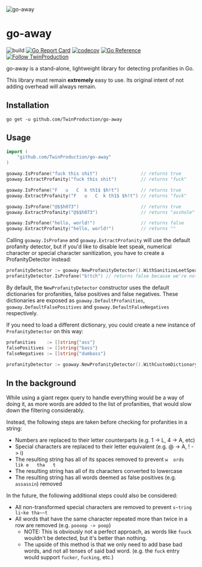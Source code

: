 ![go-away](/.github/assets/go-away.png)

# go-away
![build](https://github.com/TwinProduction/go-away/workflows/build/badge.svg)
[![Go Report Card](https://goreportcard.com/badge/github.com/TwinProduction/go-away)](https://goreportcard.com/report/github.com/TwinProduction/go-away)
[![codecov](https://codecov.io/gh/TwinProduction/go-away/branch/master/graph/badge.svg)](https://codecov.io/gh/TwinProduction/go-away)
[![Go Reference](https://pkg.go.dev/badge/github.com/TwinProduction/go-away.svg)](https://pkg.go.dev/github.com/TwinProduction/go-away)
[![Follow TwinProduction](https://img.shields.io/github/followers/TwinProduction?label=Follow&style=social)](https://github.com/TwinProduction)

go-away is a stand-alone, lightweight library for detecting profanities in Go.

This library must remain **extremely** easy to use. Its original intent of not adding overhead will always remain.


## Installation
```
go get -u github.com/TwinProduction/go-away
```


## Usage
```go
import (
	"github.com/TwinProduction/go-away"
)

goaway.IsProfane("fuck this shit")                // returns true
goaway.ExtractProfanity("fuck this shit")         // returns "fuck"

goaway.IsProfane("F   u   C  k th1$ $h!t")        // returns true
goaway.ExtractProfanity("F   u   C  k th1$ $h!t") // returns "fuck"

goaway.IsProfane("@$$h073")                       // returns true
goaway.ExtractProfanity("@$$h073")                // returns "asshole"

goaway.IsProfane("hello, world!")                 // returns false
goaway.ExtractProfanity("hello, world!")          // returns ""
```

Calling `goaway.IsProfane` and `goaway.ExtractProfanity` will use the default profanity detector, but if you'd like to 
disable leet speak, numerical character or special character sanitization, you have to create a ProfanityDetector instead:

```go
profanityDetector := goaway.NewProfanityDetector().WithSanitizeLeetSpeak(false).WithSanitizeSpecialCharacters(false).WithSanitizeAccents(false)
profanityDetector.IsProfane("b!tch") // returns false because we're not sanitizing special characters
```

By default, the `NewProfanityDetector` constructor uses the default dictionaries for profanities, false positives and false negatives.
These dictionaries are exposed as `goaway.DefaultProfanities`, `goaway.DefaultFalsePositives` and `goaway.DefaultFalseNegatives` respectively.

If you need to load a different dictionary, you could create a new instance of `ProfanityDetector` on this way:
```go
profanities    := []string{"ass"}
falsePositives := []string{"bass"}
falseNegatives := []string{"dumbass"}

profanityDetector := goaway.NewProfanityDetector().WithCustomDictionary(profanities, falsePositives, falseNegatives)
```


## In the background
While using a giant regex query to handle everything would be a way of doing it, as more words 
are added to the list of profanities, that would slow down the filtering considerably.

Instead, the following steps are taken before checking for profanities in a string:

- Numbers are replaced to their letter counterparts (e.g. 1 -> L, 4 -> A, etc)
- Special characters are replaced to their letter equivalent (e.g. @ -> A, ! -> i)
- The resulting string has all of its spaces removed to prevent `w  ords  lik e   tha   t`
- The resulting string has all of its characters converted to lowercase
- The resulting string has all words deemed as false positives (e.g. `assassin`) removed

In the future, the following additional steps could also be considered:
- All non-transformed special characters are removed to prevent `s~tring li~ke tha~~t`
- All words that have the same character repeated more than twice in a row are removed (e.g. `poooop -> poop`)
  - NOTE: This is obviously not a perfect approach, as words like `fuuck` wouldn't be detected, but it's better than nothing.
  - The upside of this method is that we only need to add base bad words, and not all tenses of said bad word. (e.g. the `fuck` entry would support `fucker`, `fucking`, etc.)
  
